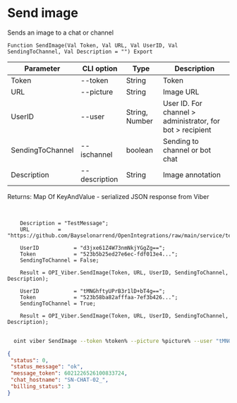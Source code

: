 ﻿---
sidebar_position: 2
---

# Send image
 Sends an image to a chat or channel



`Function SendImage(Val Token, Val URL, Val UserID, Val SendingToChannel, Val Description = "") Export`

  | Parameter | CLI option | Type | Description |
  |-|-|-|-|
  | Token | --token | String | Token |
  | URL | --picture | String | Image URL |
  | UserID | --user | String, Number | User ID. For channel > administrator, for bot > recipient |
  | SendingToChannel | --ischannel | boolean | Sending to channel or bot chat |
  | Description | --description | String | Image annotation |

  
  Returns:  Map Of KeyAndValue - serialized JSON response from Viber

<br/>




```bsl title="Code example"
    Description = "TestMessage";
    URL         = "https://github.com/Bayselonarrend/OpenIntegrations/raw/main/service/test_data/picture.jpg";

    UserID           = "d3jxe61Z4W73nmNkjYGgZg==";
    Token            = "523b5b25ed27e6ec-fdf013e4...";
    SendingToChannel = False;

    Result = OPI_Viber.SendImage(Token, URL, UserID, SendingToChannel, Description);

    UserID           = "tMNGhftyUPrB3r1lD+bT4g==";
    Token            = "523b58ba82afffaa-7ef3b426...";
    SendingToChannel = True;

    Result = OPI_Viber.SendImage(Token, URL, UserID, SendingToChannel, Description);
```



```sh title="CLI command example"
    
  oint viber SendImage --token %token% --picture %picture% --user "tMNGh111111111D+bT4g" --ischannel %ischannel% --description %description%

```

```json title="Result"
{
 "status": 0,
 "status_message": "ok",
 "message_token": 6021226526100833724,
 "chat_hostname": "SN-CHAT-02_",
 "billing_status": 3
}
```
